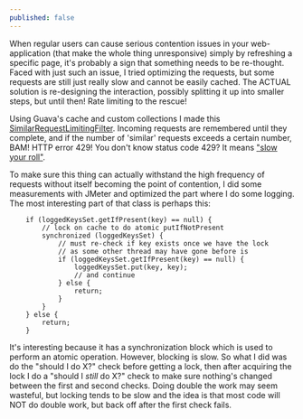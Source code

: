 ```yaml
---
published: false
---
```



When regular users can cause serious contention issues in your web-application (that make the whole thing unresponsive) simply by refreshing a specific page, it's probably a sign that something needs to be re-thought. Faced with just such an issue, I tried optimizing the requests, but some requests are still just really slow and cannot be easily cached. The ACTUAL solution is re-designing the interaction, possibly splitting it up into smaller steps, but until then! Rate limiting to the rescue!

Using Guava's cache and custom collections I made this [SimilarRequestLimitingFilter](https://gist.github.com/arienkock/3fc5e06db51f5b1eb04a). Incoming requests are remembered until they complete, and if the number of 'similar' requests exceeds a certain number, BAM! HTTP error 429! You don't know status code 429? It means ["slow your roll"](http://httpstatusdogs.com/429-too-many-requests).

To make sure this thing can actually withstand the high frequency of requests without itself becoming the point of contention, I did some measurements with JMeter and optimized the part where I do some logging. The most interesting part of that class is perhaps this:

		if (loggedKeysSet.getIfPresent(key) == null) {
			// lock on cache to do atomic putIfNotPresent
			synchronized (loggedKeysSet) {
				// must re-check if key exists once we have the lock
				// as some other thread may have gone before is 
				if (loggedKeysSet.getIfPresent(key) == null) {
					loggedKeysSet.put(key, key);
					// and continue
				} else {
					return;
				}
			}
		} else {
			return;
		}

It's interesting because it has a synchronization block which is used to perform an atomic operation. However, blocking is slow. So what I did was do the "should I do X?" check before getting a lock, then after acquiring the lock I do a "should I _still_ do X?" check to make sure nothing's changed between the first and second checks. Doing double the work may seem wasteful, but locking tends to be slow and the idea is that most code will NOT do double work, but back off after the first check fails.